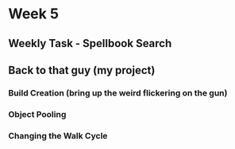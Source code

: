 # Week 5

## Weekly Task - Spellbook Search



## Back to that guy (my project)

### Build Creation (bring up the weird flickering on the gun)

### Object Pooling

### Changing the Walk Cycle
